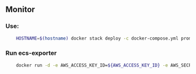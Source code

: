## Monitor

### Use:

```sh
    HOSTNAME=$(hostname) docker stack deploy -c docker-compose.yml prom
```

### Run ecs-exporter

```sh
    docker run -d -e AWS_ACCESS_KEY_ID=${AWS_ACCESS_KEY_ID} -e AWS_SECRET_ACCESS_KEY=${AWS_SECRET_ACCESS_KEY} -p 9222:9222 slok/ecs-exporter -aws.region="sa-east-1"
```

